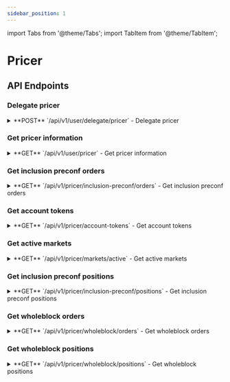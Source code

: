 ```yaml
---
sidebar_position: 1
---
```


import Tabs from '@theme/Tabs';
import TabItem from '@theme/TabItem';

# Pricer

## API Endpoints

### Delegate pricer

<div className="api-endpoints-grid">

<details className="api-endpoint">
<summary className="api-endpoint-header">
  <span className="api-method-post">**POST**</span> `/api/v1/user/delegate/pricer` - Delegate pricer
</summary>

**Code Example:**
<Tabs>
<TabItem value="http" label="HTTP" default>

```bash
curl -H "Authorization: Bearer {{access_token}}" -X POST /api/v1/user/delegate/pricer?enable=true
```

</TabItem>
<TabItem value="python" label="Python">

```python
import requests

url = "https://mainnet.app.ethgas.com/api/v1/user/delegate/pricer"

payload = {
    'enable': True
}

headers = {
  'Content-Type': 'application/json',
  'Authorization': 'Bearer {{access_token}}'
}

response = requests.post(url, headers=headers, params=payload)

print(response.text)
```

</TabItem>
</Tabs>

Request

| Parameter | Required | Type | Description |
| --- | --- | --- | --- |
| enable | YES | boolean | Enable or disable pricer delegation |

Response Body

| Name | Type | Description |
| --- | --- | --- |
| success | boolean | Whether the delegation was successful |
| message | string | Response message |

</details>

### Get pricer information

<details className="api-endpoint">
<summary className="api-endpoint-header">
  <span className="api-method-get">**GET**</span> `/api/v1/user/pricer` - Get pricer information
</summary>

**Code Example:**
<Tabs>
<TabItem value="http" label="HTTP" default>

```bash
curl -H "Authorization: Bearer {{access_token}}" -X GET /api/v1/user/pricer
```

</TabItem>
<TabItem value="python" label="Python">

```python
import requests

url = "https://mainnet.app.ethgas.com/api/v1/user/pricer"

headers = {
    'Authorization': 'Bearer {{access_token}}'
}

response = requests.get(url, headers=headers)

print(response.text)
```

</TabItem>
</Tabs>

Response Body

| Name | Type | Description |
| --- | --- | --- |
| pricerId | string | Pricer ID |
| enabled | boolean | Whether pricer is enabled |
| accountId | long | Account ID associated with pricer |
| status | integer | Pricer status |

</details>

### Get inclusion preconf orders

<details className="api-endpoint">
<summary className="api-endpoint-header">
  <span className="api-method-get">**GET**</span> `/api/v1/pricer/inclusion-preconf/orders` - Get inclusion preconf orders
</summary>

**Code Example:**
<Tabs>
<TabItem value="http" label="HTTP" default>

```bash
curl -X GET /api/v1/pricer/inclusion-preconf/orders
```

</TabItem>
<TabItem value="python" label="Python">

```python
import requests

url = "https://mainnet.app.ethgas.com/api/v1/pricer/inclusion-preconf/orders"

headers = {}

response = requests.get(url, headers=headers)

print(response.text)
```

</TabItem>
</Tabs>

Response Body

| Name | Type | Description |
| --- | --- | --- |
| orders | array | Array of inclusion preconf orders |
| └ orderId | long | Order ID |
| └ marketId | long | Market ID |
| └ side | boolean | Order side (true = buy, false = sell) |
| └ quantity | string | Order quantity |
| └ price | string | Order price |
| └ status | integer | Order status |

</details>

### Get account tokens

<details className="api-endpoint">
<summary className="api-endpoint-header">
  <span className="api-method-get">**GET**</span> `/api/v1/pricer/account-tokens` - Get account tokens
</summary>

**Code Example:**
<Tabs>
<TabItem value="http" label="HTTP" default>

```bash
curl -H "Authorization: Bearer {{access_token}}" -X GET /api/v1/pricer/account-tokens
```

</TabItem>
<TabItem value="python" label="Python">

```python
import requests

url = "https://mainnet.app.ethgas.com/api/v1/pricer/account-tokens"

headers = {
    'Authorization': 'Bearer {{access_token}}'
}

response = requests.get(url, headers=headers)

print(response.text)
```

</TabItem>
</Tabs>

Response Body

| Name | Type | Description |
| --- | --- | --- |
| tokens | array | Array of account tokens |
| └ tokenId | integer | Token ID |
| └ code | string | Token code (e.g., "ETH") |
| └ quantity | string | Token quantity |
| └ availableQuantity | string | Available quantity for trading |

</details>

### Get active markets

<details className="api-endpoint">
<summary className="api-endpoint-header">
  <span className="api-method-get">**GET**</span> `/api/v1/pricer/markets/active` - Get active markets
</summary>

**Code Example:**
<Tabs>
<TabItem value="http" label="HTTP" default>

```bash
curl -H "Authorization: Bearer {{access_token}}" -X GET /api/v1/pricer/markets/active
```

</TabItem>
<TabItem value="python" label="Python">

```python
import requests

url = "https://mainnet.app.ethgas.com/api/v1/pricer/markets/active"

headers = {
    'Authorization': 'Bearer {{access_token}}'
}

response = requests.get(url, headers=headers)

print(response.text)
```

</TabItem>
</Tabs>

Response Body

| Name | Type | Description |
| --- | --- | --- |
| markets | array | Array of active markets |
| └ marketId | long | Market ID |
| └ slot | integer | Slot number |
| └ instrumentId | string | Market instrument ID |
| └ status | integer | Market status |
| └ price | string | Current market price |

</details>

### Get inclusion preconf positions

<details className="api-endpoint">
<summary className="api-endpoint-header">
  <span className="api-method-get">**GET**</span> `/api/v1/pricer/inclusion-preconf/positions` - Get inclusion preconf positions
</summary>

**Code Example:**
<Tabs>
<TabItem value="http" label="HTTP" default>

```bash
curl -X GET /api/v1/pricer/inclusion-preconf/positions
```

</TabItem>
<TabItem value="python" label="Python">

```python
import requests

url = "https://mainnet.app.ethgas.com/api/v1/pricer/inclusion-preconf/positions"

headers = {}

response = requests.get(url, headers=headers)

print(response.text)
```

</TabItem>
</Tabs>

Response Body

| Name | Type | Description |
| --- | --- | --- |
| positions | array | Array of inclusion preconf positions |
| └ marketId | long | Market ID |
| └ side | boolean | Position side (true = long, false = short) |
| └ quantity | string | Position quantity |
| └ averagePrice | string | Average fill price |
| └ unrealizedPnl | string | Unrealized profit/loss |

</details>

### Get wholeblock orders

<details className="api-endpoint">
<summary className="api-endpoint-header">
  <span className="api-method-get">**GET**</span> `/api/v1/pricer/wholeblock/orders` - Get wholeblock orders
</summary>

**Code Example:**
<Tabs>
<TabItem value="http" label="HTTP" default>

```bash
curl -X GET /api/v1/pricer/wholeblock/orders
```

</TabItem>
<TabItem value="python" label="Python">

```python
import requests

url = "https://mainnet.app.ethgas.com/api/v1/pricer/wholeblock/orders"

headers = {}

response = requests.get(url, headers=headers)

print(response.text)
```

</TabItem>
</Tabs>

Response Body

| Name | Type | Description |
| --- | --- | --- |
| orders | array | Array of wholeblock orders |
| └ orderId | long | Order ID |
| └ marketId | long | Market ID |
| └ side | boolean | Order side (true = buy, false = sell) |
| └ quantity | string | Order quantity |
| └ price | string | Order price |
| └ status | integer | Order status |

</details>

### Get wholeblock positions

<details className="api-endpoint">
<summary className="api-endpoint-header">
  <span className="api-method-get">**GET**</span> `/api/v1/pricer/wholeblock/positions` - Get wholeblock positions
</summary>

**Code Example:**
<Tabs>
<TabItem value="http" label="HTTP" default>

```bash
curl -X GET /api/v1/pricer/wholeblock/positions
```

</TabItem>
<TabItem value="python" label="Python">

```python
import requests

url = "https://mainnet.app.ethgas.com/api/v1/pricer/wholeblock/positions"

headers = {}

response = requests.get(url, headers=headers)

print(response.text)
```

</TabItem>
</Tabs>

Response Body

| Name | Type | Description |
| --- | --- | --- |
| positions | array | Array of wholeblock positions |
| └ marketId | long | Market ID |
| └ side | boolean | Position side (true = long, false = short) |
| └ quantity | string | Position quantity |
| └ averagePrice | string | Average fill price |
| └ unrealizedPnl | string | Unrealized profit/loss |

</details>

</div>